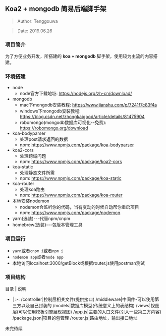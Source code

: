 ## Koa2 + mongodb 简易后端脚手架

> Author: Tenggouwa


> Date: 2019.06.26

### 项目简介

为了方便业务开发，所搭建的 **koa + mongodb** 脚手架，使用较为主流的内容搭建。


### 环境搭建

 + node
   + node官方下载地址: https://nodejs.org/zh-cn/download/
 + mongodb
   + mac下mongodb安装教程: https://www.jianshu.com/p/7241f7c83f4a
   + windows下mongodb安装教程: https://blog.csdn.net/zhongkaigood/article/details/81475904
   + robomongo(mongodb数据库可视化--免费): https://robomongo.org/download
 + koa-bodyparser
   + 处理post请求返回的数据
   + npm: https://www.npmjs.com/package/koa-bodyparser
 + koa2-cors
   + 处理跨域问题
   + npm: https://www.npmjs.com/package/koa2-cors
 + koa-static
   + 处理静态文件所需
   + npm: https://www.npmjs.com/package/koa-static
 + koa-router
   + 处理koa路由
   + npm: https://www.npmjs.com/package/koa-router
 + 本地安装nodemon
   + nodemon会监听你的代码，当有变动的时候自动帮你重启项目
   + npm: https://www.npmjs.com/package/nodemon
 + yarn(选装)---代替npm/cnpm
 + homebrew(选装)---包版本管理工具

### 项目运行 

+ `yarn`或者`cnpm i`或者`npm i`
+ `nodemon app`或者`node app`
+ 本地访问localhost:3000/getBlock或根据router.js使用postman测试

### 项目结构

目录 | 说明
- | :-:
/controller|控制层相关文件(提供接口)
/middleware|中间件-可以使用第三方以及自己封装的
/models|数据库模型(传统意义上的表结构)
/views|视图层(可以使用模板引擎展现视图)
/app.js|主要的入口文件(引入一些第三方内容)
/package.json|项目的包管理
/router.js|路由地址，输出接口地址

未完待续